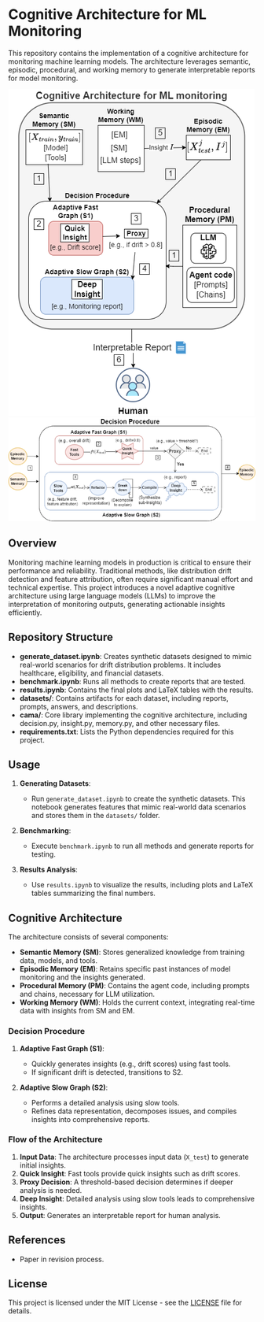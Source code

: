 # Cognitive Architecture for ML Monitoring

This repository contains the implementation of a cognitive architecture for monitoring machine learning models. The architecture leverages semantic, episodic, procedural, and working memory to generate interpretable reports for model monitoring.

![Cognitive Architecture](imgs/ca.png)
![Adaptive Fast and Slow Graphs](imgs/dp.png)

## Overview

Monitoring machine learning models in production is critical to ensure their performance and reliability. Traditional methods, like distribution drift detection and feature attribution, often require significant manual effort and technical expertise. This project introduces a novel adaptive cognitive architecture using large language models (LLMs) to improve the interpretation of monitoring outputs, generating actionable insights efficiently.

## Repository Structure

- **generate_dataset.ipynb**: Creates synthetic datasets designed to mimic real-world scenarios for drift distribution problems. It includes healthcare, eligibility, and financial datasets.
- **benchmark.ipynb**: Runs all methods to create reports that are tested.
- **results.ipynb**: Contains the final plots and LaTeX tables with the results.
- **datasets/**: Contains artifacts for each dataset, including reports, prompts, answers, and descriptions.
- **cama/**: Core library implementing the cognitive architecture, including decision.py, insight.py, memory.py, and other necessary files.
- **requirements.txt**: Lists the Python dependencies required for this project.


## Usage

1. **Generating Datasets**:
    - Run `generate_dataset.ipynb` to create the synthetic datasets. This notebook generates features that mimic real-world data scenarios and stores them in the `datasets/` folder.

2. **Benchmarking**:
    - Execute `benchmark.ipynb` to run all methods and generate reports for testing.

3. **Results Analysis**:
    - Use `results.ipynb` to visualize the results, including plots and LaTeX tables summarizing the final numbers.

## Cognitive Architecture

The architecture consists of several components:

- **Semantic Memory (SM)**: Stores generalized knowledge from training data, models, and tools.
- **Episodic Memory (EM)**: Retains specific past instances of model monitoring and the insights generated.
- **Procedural Memory (PM)**: Contains the agent code, including prompts and chains, necessary for LLM utilization.
- **Working Memory (WM)**: Holds the current context, integrating real-time data with insights from SM and EM.

### Decision Procedure

1. **Adaptive Fast Graph (S1)**:
    - Quickly generates insights (e.g., drift scores) using fast tools.
    - If significant drift is detected, transitions to S2.

2. **Adaptive Slow Graph (S2)**:
    - Performs a detailed analysis using slow tools.
    - Refines data representation, decomposes issues, and compiles insights into comprehensive reports.

### Flow of the Architecture

1. **Input Data**: The architecture processes input data (`X_test`) to generate initial insights.
2. **Quick Insight**: Fast tools provide quick insights such as drift scores.
3. **Proxy Decision**: A threshold-based decision determines if deeper analysis is needed.
4. **Deep Insight**: Detailed analysis using slow tools leads to comprehensive insights.
5. **Output**: Generates an interpretable report for human analysis.

## References

- Paper in revision process.


## License

This project is licensed under the MIT License - see the [LICENSE](LICENSE) file for details.

